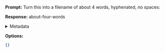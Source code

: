 **Prompt:**
Turn this into a filename of about 4 words, hyphenated, no spaces: 

**Response:**
about-four-words

<details><summary>Metadata</summary>

- Duration: 852 ms
- Datetime: 2023-08-02T09:53:29.433929
- Model: gpt-3.5-turbo-0613

</details>

**Options:**
```json
{}
```

